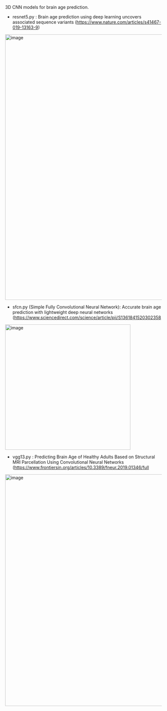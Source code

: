 3D CNN models for brain age prediction.

- resnet5.py : Brain age prediction using deep learning uncovers associated sequence variants
(https://www.nature.com/articles/s41467-019-13163-9)
<img width="854" alt="image" src="https://user-images.githubusercontent.com/45024298/162145427-00eea805-1a6c-4403-8c44-30dc5e991be1.png">

- sfcn.py (Simple Fully Convolutional Neural Network): Accurate brain age prediction with lightweight deep neural networks
(https://www.sciencedirect.com/science/article/pii/S1361841520302358
<img width="403" alt="image" src="https://user-images.githubusercontent.com/45024298/162164172-49efdfa6-ef5b-40f2-af53-ddb0553cc8cf.png">

- vgg13.py : Predicting Brain Age of Healthy Adults Based on Structural MRI Parcellation Using Convolutional Neural Networks
(https://www.frontiersin.org/articles/10.3389/fneur.2019.01346/full
<img width="745" alt="image" src="https://user-images.githubusercontent.com/45024298/162911578-32631fa9-53eb-408c-9e19-c40a86160a5e.png">

